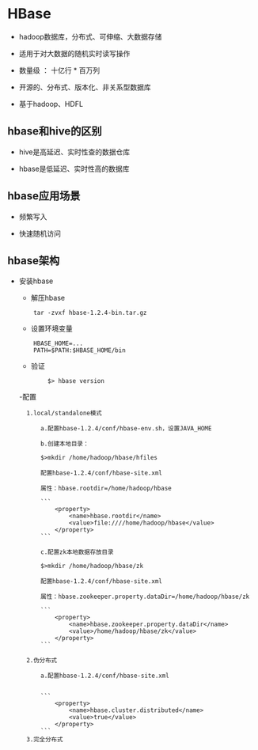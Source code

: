 # HBase

- hadoop数据库，分布式、可伸缩、大数据存储

- 适用于对大数据的随机实时读写操作

- 数量级 ： 十亿行 * 百万列

- 开源的、分布式、版本化、非关系型数据库

- 基于hadoop、HDFL

## hbase和hive的区别

- hive是高延迟、实时性查的数据仓库

- hbase是低延迟、实时性高的数据库

## hbase应用场景

- 频繁写入

- 快速随机访问

## hbase架构

- 安装hbase


	- 解压hbase
	
	```
		tar -zvxf hbase-1.2.4-bin.tar.gz
	```
	
	- 设置环境变量
	
	```
		HBASE_HOME=...
		PATH=$PATH:$HBASE_HOME/bin
	```
	
	- 验证
	
	```
			$> hbase version
	```
	
	-配置
	
		1.local/standalone模式
			
			a.配置hbase-1.2.4/conf/hbase-env.sh，设置JAVA_HOME	

			b.创建本地目录：
			
			$>mkdir /home/hadoop/hbase/hfiles

			配置hbase-1.2.4/conf/hbase-site.xml
			
			属性：hbase.rootdir=/home/hadoop/hbase
			
			```
				<property>
					<name>hbase.rootdir</name>					
					<value>file:////home/hadoop/hbase</value>
				</property>
			```
			
			c.配置zk本地数据存放目录
			
			$>mkdir /home/hadoop/hbase/zk
			
			配置hbase-1.2.4/conf/hbase-site.xml
			
			属性：hbase.zookeeper.property.dataDir=/home/hadoop/hbase/zk
			
			```
				<property>
					<name>hbase.zookeeper.property.dataDir</name>					
					<value>/home/hadoop/hbase/zk</value>
				</property>
			```
			
		2.伪分布式
		
			a.配置hbase-1.2.4/conf/hbase-site.xml
			
			
			```
				<property>
					<name>hbase.cluster.distributed</name>					
					<value>true</value>
				</property>
			```
		3.完全分布式